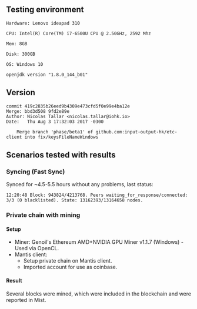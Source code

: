 ## Testing environment
```
Hardware: Lenovo ideapad 310

CPU: Intel(R) Core(TM) i7-6500U CPU @ 2.50GHz, 2592 Mhz

Mem: 8GB

Disk: 300GB 

OS: Windows 10

openjdk version "1.8.0_144_b01"
```

## Version
```
commit 419c2835b26eed9b4309e473cfd5f0e99e4ba12e
Merge: bbd3d508 9fd2e89e
Author: Nicolas Tallar <nicolas.tallar@iohk.io>
Date:   Thu Aug 3 17:32:03 2017 -0300

    Merge branch 'phase/beta1' of github.com:input-output-hk/etc-client into fix/keysFileNameWindows

```

## Scenarios tested with results

### Syncing (Fast Sync)

Synced for ~4.5-5.5 hours without any problems, last status:
```
12:20:48 Block: 943824/4213768. Peers waiting_for_response/connected: 3/3 (0 blacklisted). State: 13162393/13164658 nodes.
```

### Private chain with mining

#### Setup

* Miner: Genoil's Ethereum AMD+NVIDIA GPU Miner v1.1.7 (Windows) - Used via OpenCL.
* Mantis client:
   * Setup private chain on Mantis client.
   * Imported account for use as coinbase.

#### Result

Several blocks were mined, which were included in the blockchain and were reported in Mist.